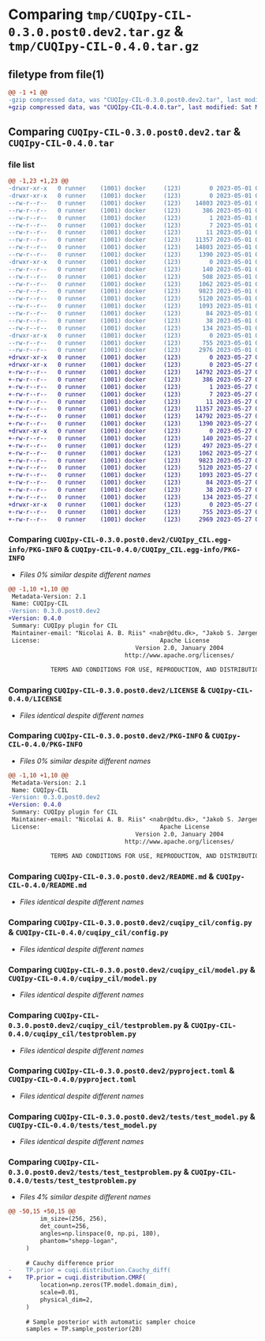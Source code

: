 # Comparing `tmp/CUQIpy-CIL-0.3.0.post0.dev2.tar.gz` & `tmp/CUQIpy-CIL-0.4.0.tar.gz`

## filetype from file(1)

```diff
@@ -1 +1 @@
-gzip compressed data, was "CUQIpy-CIL-0.3.0.post0.dev2.tar", last modified: Mon May  1 06:34:22 2023, max compression
+gzip compressed data, was "CUQIpy-CIL-0.4.0.tar", last modified: Sat May 27 08:29:36 2023, max compression
```

## Comparing `CUQIpy-CIL-0.3.0.post0.dev2.tar` & `CUQIpy-CIL-0.4.0.tar`

### file list

```diff
@@ -1,23 +1,23 @@
-drwxr-xr-x   0 runner    (1001) docker     (123)        0 2023-05-01 06:34:22.542355 CUQIpy-CIL-0.3.0.post0.dev2/
-drwxr-xr-x   0 runner    (1001) docker     (123)        0 2023-05-01 06:34:22.542355 CUQIpy-CIL-0.3.0.post0.dev2/CUQIpy_CIL.egg-info/
--rw-r--r--   0 runner    (1001) docker     (123)    14803 2023-05-01 06:34:22.000000 CUQIpy-CIL-0.3.0.post0.dev2/CUQIpy_CIL.egg-info/PKG-INFO
--rw-r--r--   0 runner    (1001) docker     (123)      386 2023-05-01 06:34:22.000000 CUQIpy-CIL-0.3.0.post0.dev2/CUQIpy_CIL.egg-info/SOURCES.txt
--rw-r--r--   0 runner    (1001) docker     (123)        1 2023-05-01 06:34:22.000000 CUQIpy-CIL-0.3.0.post0.dev2/CUQIpy_CIL.egg-info/dependency_links.txt
--rw-r--r--   0 runner    (1001) docker     (123)        7 2023-05-01 06:34:22.000000 CUQIpy-CIL-0.3.0.post0.dev2/CUQIpy_CIL.egg-info/requires.txt
--rw-r--r--   0 runner    (1001) docker     (123)       11 2023-05-01 06:34:22.000000 CUQIpy-CIL-0.3.0.post0.dev2/CUQIpy_CIL.egg-info/top_level.txt
--rw-r--r--   0 runner    (1001) docker     (123)    11357 2023-05-01 06:34:01.000000 CUQIpy-CIL-0.3.0.post0.dev2/LICENSE
--rw-r--r--   0 runner    (1001) docker     (123)    14803 2023-05-01 06:34:22.542355 CUQIpy-CIL-0.3.0.post0.dev2/PKG-INFO
--rw-r--r--   0 runner    (1001) docker     (123)     1390 2023-05-01 06:34:01.000000 CUQIpy-CIL-0.3.0.post0.dev2/README.md
-drwxr-xr-x   0 runner    (1001) docker     (123)        0 2023-05-01 06:34:22.542355 CUQIpy-CIL-0.3.0.post0.dev2/cuqipy_cil/
--rw-r--r--   0 runner    (1001) docker     (123)      140 2023-05-01 06:34:01.000000 CUQIpy-CIL-0.3.0.post0.dev2/cuqipy_cil/__init__.py
--rw-r--r--   0 runner    (1001) docker     (123)      508 2023-05-01 06:34:22.542355 CUQIpy-CIL-0.3.0.post0.dev2/cuqipy_cil/_version.py
--rw-r--r--   0 runner    (1001) docker     (123)     1062 2023-05-01 06:34:01.000000 CUQIpy-CIL-0.3.0.post0.dev2/cuqipy_cil/config.py
--rw-r--r--   0 runner    (1001) docker     (123)     9823 2023-05-01 06:34:01.000000 CUQIpy-CIL-0.3.0.post0.dev2/cuqipy_cil/model.py
--rw-r--r--   0 runner    (1001) docker     (123)     5120 2023-05-01 06:34:01.000000 CUQIpy-CIL-0.3.0.post0.dev2/cuqipy_cil/testproblem.py
--rw-r--r--   0 runner    (1001) docker     (123)     1093 2023-05-01 06:34:01.000000 CUQIpy-CIL-0.3.0.post0.dev2/pyproject.toml
--rw-r--r--   0 runner    (1001) docker     (123)       84 2023-05-01 06:34:01.000000 CUQIpy-CIL-0.3.0.post0.dev2/requirements.txt
--rw-r--r--   0 runner    (1001) docker     (123)       38 2023-05-01 06:34:22.542355 CUQIpy-CIL-0.3.0.post0.dev2/setup.cfg
--rw-r--r--   0 runner    (1001) docker     (123)      134 2023-05-01 06:34:01.000000 CUQIpy-CIL-0.3.0.post0.dev2/setup.py
-drwxr-xr-x   0 runner    (1001) docker     (123)        0 2023-05-01 06:34:22.542355 CUQIpy-CIL-0.3.0.post0.dev2/tests/
--rw-r--r--   0 runner    (1001) docker     (123)      755 2023-05-01 06:34:01.000000 CUQIpy-CIL-0.3.0.post0.dev2/tests/test_model.py
--rw-r--r--   0 runner    (1001) docker     (123)     2976 2023-05-01 06:34:01.000000 CUQIpy-CIL-0.3.0.post0.dev2/tests/test_testproblem.py
+drwxr-xr-x   0 runner    (1001) docker     (123)        0 2023-05-27 08:29:36.712808 CUQIpy-CIL-0.4.0/
+drwxr-xr-x   0 runner    (1001) docker     (123)        0 2023-05-27 08:29:36.712808 CUQIpy-CIL-0.4.0/CUQIpy_CIL.egg-info/
+-rw-r--r--   0 runner    (1001) docker     (123)    14792 2023-05-27 08:29:36.000000 CUQIpy-CIL-0.4.0/CUQIpy_CIL.egg-info/PKG-INFO
+-rw-r--r--   0 runner    (1001) docker     (123)      386 2023-05-27 08:29:36.000000 CUQIpy-CIL-0.4.0/CUQIpy_CIL.egg-info/SOURCES.txt
+-rw-r--r--   0 runner    (1001) docker     (123)        1 2023-05-27 08:29:36.000000 CUQIpy-CIL-0.4.0/CUQIpy_CIL.egg-info/dependency_links.txt
+-rw-r--r--   0 runner    (1001) docker     (123)        7 2023-05-27 08:29:36.000000 CUQIpy-CIL-0.4.0/CUQIpy_CIL.egg-info/requires.txt
+-rw-r--r--   0 runner    (1001) docker     (123)       11 2023-05-27 08:29:36.000000 CUQIpy-CIL-0.4.0/CUQIpy_CIL.egg-info/top_level.txt
+-rw-r--r--   0 runner    (1001) docker     (123)    11357 2023-05-27 08:29:25.000000 CUQIpy-CIL-0.4.0/LICENSE
+-rw-r--r--   0 runner    (1001) docker     (123)    14792 2023-05-27 08:29:36.712808 CUQIpy-CIL-0.4.0/PKG-INFO
+-rw-r--r--   0 runner    (1001) docker     (123)     1390 2023-05-27 08:29:25.000000 CUQIpy-CIL-0.4.0/README.md
+drwxr-xr-x   0 runner    (1001) docker     (123)        0 2023-05-27 08:29:36.712808 CUQIpy-CIL-0.4.0/cuqipy_cil/
+-rw-r--r--   0 runner    (1001) docker     (123)      140 2023-05-27 08:29:25.000000 CUQIpy-CIL-0.4.0/cuqipy_cil/__init__.py
+-rw-r--r--   0 runner    (1001) docker     (123)      497 2023-05-27 08:29:36.716807 CUQIpy-CIL-0.4.0/cuqipy_cil/_version.py
+-rw-r--r--   0 runner    (1001) docker     (123)     1062 2023-05-27 08:29:25.000000 CUQIpy-CIL-0.4.0/cuqipy_cil/config.py
+-rw-r--r--   0 runner    (1001) docker     (123)     9823 2023-05-27 08:29:25.000000 CUQIpy-CIL-0.4.0/cuqipy_cil/model.py
+-rw-r--r--   0 runner    (1001) docker     (123)     5120 2023-05-27 08:29:25.000000 CUQIpy-CIL-0.4.0/cuqipy_cil/testproblem.py
+-rw-r--r--   0 runner    (1001) docker     (123)     1093 2023-05-27 08:29:25.000000 CUQIpy-CIL-0.4.0/pyproject.toml
+-rw-r--r--   0 runner    (1001) docker     (123)       84 2023-05-27 08:29:25.000000 CUQIpy-CIL-0.4.0/requirements.txt
+-rw-r--r--   0 runner    (1001) docker     (123)       38 2023-05-27 08:29:36.712808 CUQIpy-CIL-0.4.0/setup.cfg
+-rw-r--r--   0 runner    (1001) docker     (123)      134 2023-05-27 08:29:25.000000 CUQIpy-CIL-0.4.0/setup.py
+drwxr-xr-x   0 runner    (1001) docker     (123)        0 2023-05-27 08:29:36.712808 CUQIpy-CIL-0.4.0/tests/
+-rw-r--r--   0 runner    (1001) docker     (123)      755 2023-05-27 08:29:25.000000 CUQIpy-CIL-0.4.0/tests/test_model.py
+-rw-r--r--   0 runner    (1001) docker     (123)     2969 2023-05-27 08:29:25.000000 CUQIpy-CIL-0.4.0/tests/test_testproblem.py
```

### Comparing `CUQIpy-CIL-0.3.0.post0.dev2/CUQIpy_CIL.egg-info/PKG-INFO` & `CUQIpy-CIL-0.4.0/CUQIpy_CIL.egg-info/PKG-INFO`

 * *Files 0% similar despite different names*

```diff
@@ -1,10 +1,10 @@
 Metadata-Version: 2.1
 Name: CUQIpy-CIL
-Version: 0.3.0.post0.dev2
+Version: 0.4.0
 Summary: CUQIpy plugin for CIL
 Maintainer-email: "Nicolai A. B. Riis" <nabr@dtu.dk>, "Jakob S. Jørgensen" <jakj@dtu.dk>, "Amal M. Alghamdi" <amaal@dtu.dk>
 License:                                  Apache License
                                    Version 2.0, January 2004
                                 http://www.apache.org/licenses/
         
            TERMS AND CONDITIONS FOR USE, REPRODUCTION, AND DISTRIBUTION
```

### Comparing `CUQIpy-CIL-0.3.0.post0.dev2/LICENSE` & `CUQIpy-CIL-0.4.0/LICENSE`

 * *Files identical despite different names*

### Comparing `CUQIpy-CIL-0.3.0.post0.dev2/PKG-INFO` & `CUQIpy-CIL-0.4.0/PKG-INFO`

 * *Files 0% similar despite different names*

```diff
@@ -1,10 +1,10 @@
 Metadata-Version: 2.1
 Name: CUQIpy-CIL
-Version: 0.3.0.post0.dev2
+Version: 0.4.0
 Summary: CUQIpy plugin for CIL
 Maintainer-email: "Nicolai A. B. Riis" <nabr@dtu.dk>, "Jakob S. Jørgensen" <jakj@dtu.dk>, "Amal M. Alghamdi" <amaal@dtu.dk>
 License:                                  Apache License
                                    Version 2.0, January 2004
                                 http://www.apache.org/licenses/
         
            TERMS AND CONDITIONS FOR USE, REPRODUCTION, AND DISTRIBUTION
```

### Comparing `CUQIpy-CIL-0.3.0.post0.dev2/README.md` & `CUQIpy-CIL-0.4.0/README.md`

 * *Files identical despite different names*

### Comparing `CUQIpy-CIL-0.3.0.post0.dev2/cuqipy_cil/config.py` & `CUQIpy-CIL-0.4.0/cuqipy_cil/config.py`

 * *Files identical despite different names*

### Comparing `CUQIpy-CIL-0.3.0.post0.dev2/cuqipy_cil/model.py` & `CUQIpy-CIL-0.4.0/cuqipy_cil/model.py`

 * *Files identical despite different names*

### Comparing `CUQIpy-CIL-0.3.0.post0.dev2/cuqipy_cil/testproblem.py` & `CUQIpy-CIL-0.4.0/cuqipy_cil/testproblem.py`

 * *Files identical despite different names*

### Comparing `CUQIpy-CIL-0.3.0.post0.dev2/pyproject.toml` & `CUQIpy-CIL-0.4.0/pyproject.toml`

 * *Files identical despite different names*

### Comparing `CUQIpy-CIL-0.3.0.post0.dev2/tests/test_model.py` & `CUQIpy-CIL-0.4.0/tests/test_model.py`

 * *Files identical despite different names*

### Comparing `CUQIpy-CIL-0.3.0.post0.dev2/tests/test_testproblem.py` & `CUQIpy-CIL-0.4.0/tests/test_testproblem.py`

 * *Files 4% similar despite different names*

```diff
@@ -50,15 +50,15 @@
         im_size=(256, 256),
         det_count=256,
         angles=np.linspace(0, np.pi, 180),
         phantom="shepp-logan",
     )
 
     # Cauchy difference prior
-    TP.prior = cuqi.distribution.Cauchy_diff(
+    TP.prior = cuqi.distribution.CMRF(
         location=np.zeros(TP.model.domain_dim),
         scale=0.01,
         physical_dim=2,
     )
 
     # Sample posterior with automatic sampler choice
     samples = TP.sample_posterior(20)
```


